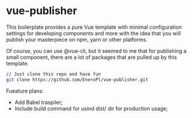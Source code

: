 # vue-publisher

This boilerplate provides a pure Vue template with minimal configuration settings for developing components and more with the idea that you will publish your masterpiece on npm, yarn or other platforms.

Of course, you can use @vue-cli, but it seemed to me that for publishing a small component, there are a lot of packages that are pulled up by this template.

```sh
// Just clone this repo and have fun
git clone https://github.com/EneroPl/vue-publisher.git
```

Fueature plans:
- Add Babel traspiler;
- Include build command for usind dist/ dir for production usage;
